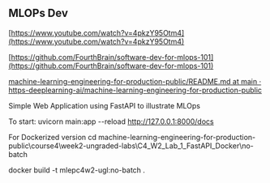 ## MLOPs Dev

[https://www.youtube.com/watch?v=4pkzY95Otm4](https://www.youtube.com/watch?v=4pkzY95Otm4)

[https://github.com/FourthBrain/software-dev-for-mlops-101](https://github.com/FourthBrain/software-dev-for-mlops-101)

[machine-learning-engineering-for-production-public/README.md at main · https-deeplearning-ai/machine-learning-engineering-for-production-public](https://github.com/https-deeplearning-ai/machine-learning-engineering-for-production-public/blob/main/course4/week2-ungraded-labs/C4_W2_Lab_1_FastAPI_Docker/README.md)


Simple Web Application using FastAPI to illustrate MLOps

To start: 
uvicorn main:app --reload
http://127.0.0.1:8000/docs

For Dockerized version
cd machine-learning-engineering-for-production-public\course4\week2-ungraded-labs\C4_W2_Lab_1_FastAPI_Docker\no-batch

docker build -t mlepc4w2-ugl:no-batch .